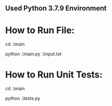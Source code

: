 ## Used Python 3.7.9 Environment

# How to Run File:

cd .\main

python .\main.py .\input.txt


# How to Run Unit Tests:

cd .\main

python .\tests.py
